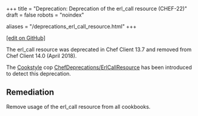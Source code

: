 +++
title = "Deprecation: Deprecation of the erl_call resource (CHEF-22)"
draft = false
robots = "noindex"


aliases = "/deprecations_erl_call_resource.html"
+++

[\[edit on GitHub\]](https://github.com/chef/chef-web-docs/blob/master/content/deprecations_erl_call_resource.md)

The erl_call resource was deprecated in Chef Client 13.7 and removed
from Chef Client 14.0 (April 2018).

The [Cookstyle](/workstation/cookstyle/) cop
[ChefDeprecations/ErlCallResource](https://github.com/chef/cookstyle/blob/master/docs/cops_chefdeprecations.md#chefdeprecationserlcallresource)
has been introduced to detect this deprecation.

## Remediation

Remove usage of the erl_call resource from all cookbooks.
